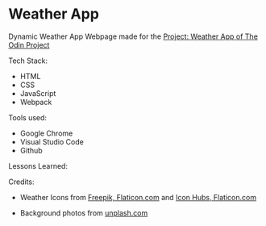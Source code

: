 # Weather App

Dynamic Weather App Webpage made for the [Project: Weather App of The Odin Project](https://www.theodinproject.com/lessons/node-path-javascript-weather-app)

Tech Stack:

- HTML
- CSS
- JavaScript
- Webpack

Tools used:

- Google Chrome
- Visual Studio Code
- Github

Lessons Learned:

Credits:

- Weather Icons from [Freepik, Flaticon.com](https://www.flaticon.com/authors/freepik) and [Icon Hubs, Flaticon.com](https://www.flaticon.com/authors/icon-hubs)

- Background photos from [unplash.com](https://unsplash.com/)
